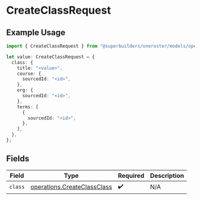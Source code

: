 # CreateClassRequest

## Example Usage

```typescript
import { CreateClassRequest } from "@superbuilders/oneroster/models/operations";

let value: CreateClassRequest = {
  class: {
    title: "<value>",
    course: {
      sourcedId: "<id>",
    },
    org: {
      sourcedId: "<id>",
    },
    terms: [
      {
        sourcedId: "<id>",
      },
    ],
  },
};
```

## Fields

| Field                                                                      | Type                                                                       | Required                                                                   | Description                                                                |
| -------------------------------------------------------------------------- | -------------------------------------------------------------------------- | -------------------------------------------------------------------------- | -------------------------------------------------------------------------- |
| `class`                                                                    | [operations.CreateClassClass](../../models/operations/createclassclass.md) | :heavy_check_mark:                                                         | N/A                                                                        |